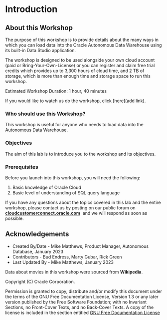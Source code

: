 # Introduction

## About this Workshop

The purpose of this workshop is to provide details about the many ways in which you can load data into the Oracle Autonomous Data Warehouse using its built-in Data Studio application. 

The workshop is designed to be used alongside your own cloud account (paid or Bring-Your-Own-License) or you can register and claim free trial credits which provides up to 3,300 hours of cloud time, and 2 TB of storage, which is more than enough time and storage space to run this workshop. 

Estimated Workshop Duration: 1 hour, 40 minutes

If you would like to watch us do the workshop, click [here](add link).

### Who should use this Workshop?

This workshop is useful for anyone who needs to load data into the Autonomous Data Warehouse. 

### Objectives

The aim of this lab is to introduce you to the workshop and its objectives. 

### Prerequisites

Before you launch into this workshop, you will need the following:

1. Basic knowledge of Oracle Cloud
2. Basic level of understanding of SQL query language

If you have any questions about the topics covered in this lab and the entire workshop, please contact us by posting on our public forum on  **[cloudcustomerconnect.oracle.com](https://cloudcustomerconnect.oracle.com/resources/32a53f8587/)**  and we will respond as soon as possible.


## Acknowledgements

- Created By/Date - Mike Matthews, Product Manager, Autonomous Database, January 2023
- Contributors - Bud Endress, Marty Gubar, Rick Green
- Last Updated By - Mike Matthews, January 2023

Data about movies in this workshop were sourced from **Wikipedia**.

Copyright (C)  Oracle Corporation.

Permission is granted to copy, distribute and/or modify this document
under the terms of the GNU Free Documentation License, Version 1.3
or any later version published by the Free Software Foundation;
with no Invariant Sections, no Front-Cover Texts, and no Back-Cover Texts.
A copy of the license is included in the section entitled [GNU Free Documentation License](files/gnu-free-documentation-license.txt)
